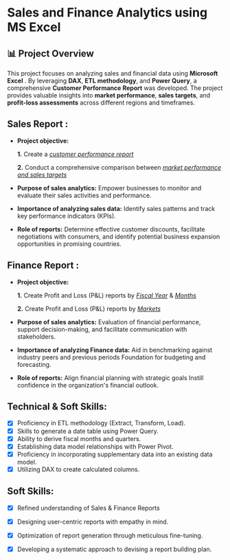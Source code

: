 # Sales and Finance Analytics using MS Excel

## 📊 Project Overview


This project focuses on analyzing sales and financial data using **Microsoft Excel** . By leveraging **DAX**, **ETL methodology**, and **Power Query**, a comprehensive **Customer Performance Report** was developed. The project provides valuable insights into **market performance**, **sales targets**, and **profit-loss assessments** across different regions and timeframes.




## Sales Report :


- **Project objective:** 

    **1.** Create a _[customer performance report](https://github.com/mayanksinghnegi/Sales-and-Finance-Analytics-Excel/blob/main/Customer%20Performance%20Report.pdf)_ 

    **2.** Conduct a comprehensive comparison between _[market performance and sales targets](https://github.com/parijat792/Excel-Sales-Analytics/blob/main/Market%20Performance%20vs%20Target%20Report.pdf)_

- **Purpose of sales analytics:** Empower businesses to monitor and evaluate their sales activities and performance.

- **Importance of analyzing sales data:** Identify sales patterns and track key performance indicators (KPIs).

- **Role of reports:** Determine effective customer discounts, facilitate negotiations with consumers, and identify potential business expansion opportunities in promising countries.


## Finance Report :

- **Project objective:** 

    **1.** Create Profit and Loss (P&L) reports by _[Fiscal Year](https://github.com/parijat792/Excel-Sales-Analytics/blob/main/P%26L%20Statement%20by%20Fiscal%20Year.pdf)_ & _[Months](https://github.com/parijat792/Excel-Sales-Analytics/blob/main/P%26L%20Statement%20by%20Months.pdf)_ 

   **2.** Create Profit and Loss (P&L) reports by _[Markets](https://github.com/parijat792/Excel-Sales-Analytics/blob/main/P%26L%20Statement%20by%20Markets.pdf)_

- **Purpose of sales analytics:** Evaluation of financial performance, support decision-making, and facilitate communication with stakeholders.

- **Importance of analyzing Finance data:** Aid in benchmarking against industry peers and previous periods Foundation for budgeting and forecasting.

- **Role of reports:** Align financial planning with strategic goals Instill confidence in the organization's financial outlook.


## Technical & Soft Skills:
- [x]	Proficiency in ETL methodology (Extract, Transform, Load).
- [x]	Skills to generate a date table using Power Query.
- [x]	Ability to derive fiscal months and quarters.
- [x]	Establishing data model relationships with Power Pivot.
- [x]	Proficiency in incorporating supplementary data into an existing data model.
- [x]	Utilizing DAX to create calculated columns.

## Soft Skills:
- [x]	Refined understanding of Sales & Finance Reports
- [x]	Designing user-centric reports with empathy in mind.
- [x]	Optimization of report generation through meticulous fine-tuning.
- [x]	Developing a systematic approach to devising a report building plan.



